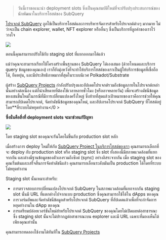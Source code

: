 
> วันนี้เราขอแนะนำ deployment slots ซึ่งเป็นคุณสมบัติใหม่ที่จะปรับปรุงประสบการณ์ของนักพัฒนาในบริการโฮสต์ของ SubQuery

[โปรเจกต์ SubQuery](https://project.subquery.network/) ถูกใช้เป็นบริการโฮสต์และการบริหารจัดการสำหรับโปรเจกต์ต่างๆ มากมาย ไม่ว่าจะเป็น chain explorer, wallet, NFT explorer หรืออื่นๆ ซึ่งเป็นบริการที่ลูกค้าของเราไว้วางใจ

![](https://miro.medium.com/max/1400/0*PugDgh6weZspRIO2)

ตอนนี้คุณสามารถปรับใช้กับ staging slot ที่แยกออกมาได้แล้ว

แม้ว่าคุณจะสามารถเรียกใช้โครงสร้างพื้นฐานของ SubQuery ได้เองเสมอ (ด้วยโหนดและบริการ query ข้อมูลของคุณเอง) เราก็ยังมุ่งหวังที่จะทำให้บริการโฮสต์ของเราเป็นผู้ให้บริการข้อมูลที่เชื่อถือได้, ยืดหยุ่น, และมีประสิทธิภาพมากที่สุดในระบบนิเวศ Polkadot/Substrate

ผู้สร้าง [SubQuery Projects](https://project.subquery.network/) กำลังปรับปรุงและอัปเดตโปรเจกต์รวมถึงข้อมูลภายในโปรเจกต์เหล่านั้นอย่างต่อเนื่อง แต่ก็น่าเสียดายที่ต้องใช้เวลาหลายชั่วโมง (หรืออาจหลายวัน) เพื่อจะสร้างดัชนีข้อมูลของเชนขึ้นใหม่ในกรณีที่มีการเปลี่ยนแปลงครั้งใหญ่ ซึ่งท้ายที่สุดแล้วเป้าหมายของเราคือการช่วยให้คุณสามารถอัปเดตโปรเจกต์, จัดทำดัชนีข้อมูลของคุณใหม่, และอัปเกรดโปรเจกต์ SubQuery ที่โฮสต์อยู่โดย**ที่ระบบไม่หยุดทำงาน</0 ></p>

**ซึ่งนั่นคือสิ่งที่ deployment slots จะมาช่วยแก้ปัญหา**

![](https://miro.medium.com/max/1400/0*vQ33aqhn1eVllo5t)

โดย staging slot ของคุณจะรันโดยไม่ขึ้นกับ production slot หลัก

เมื่อสร้างการ deploy ใหม่ให้กับ [SubQuery Project ในบริการโฮสต์ของเรา](https://project.subquery.network/) คุณสามารถเลือกที่จะ deploy กับ production slot หรือ staging slot ซึ่ง slot ทั้งสองนี้มีสภาพแวดล้อมที่แยกจากกัน และต่างมีฐานข้อมูลของตัวเองรวมถึงซิงค์ (sync) อย่างอิสระจากกัน เมื่อ staging slot ของคุณเริ่มต้นและเสร็จสิ้นการจัดทำดัชนีแล้ว คุณสามารถเลื่อนระดับมันเป็น production ได้โดยที่ระบบไม่หยุดทำงาน

Staging slot นั้นเหมาะสำหรับ:

-   การตรวจสอบการเปลี่ยนแปลงโปรเจกต์ SubQuery ในสภาพแวดล้อมที่แยกจากกัน staging slot นั้นมี URL ที่แตกต่างไปจากแบบ production ซึ่งคุณสามารถใช้ได้ใน dApps ของคุณ
-   การวอร์มอัพและจัดทำดัชนีข้อมูลสำหรับโปรเจกต์ SubQuery ที่อัปเดตแล้วเพื่อที่จะกำจัดการหยุดทำงานใน dApp ของคุณ
-   การเตรียมปล่อยเวอร์ชันใหม่สำหรับโปรเจกต์ SubQuery ของคุณโดยไม่เปิดเผยต่อสาธารณะ ซึ่ง staging slot นั้นจะไม่ปรากฏต่อสาธารณะบน explorer และมี URL เฉพาะที่มองเห็นได้เพียงคุณเท่านั้น

คุณสามารถทดลองใช้งานได้ทันทีใน [SubQuery Projects](https://project.subquery.network/)